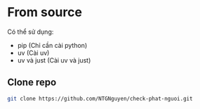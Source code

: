 # From source

Có thể sử dụng:

- pip (Chỉ cần cài python)
- uv (Cài uv)
- uv và just (Cài uv và just)

## Clone repo

```sh
git clone https://github.com/NTGNguyen/check-phat-nguoi.git
```
